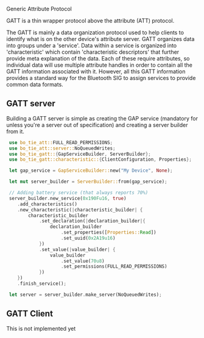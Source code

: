 Generic Attribute Protocol

GATT is a thin wrapper protocol above the attribute (ATT) protocol.

The GATT is mainly a data organization protocol used to help clients to identify what is on
the other device's attribute server. GATT organizes data into groups under a 'service'. Data
within a service is organized into 'characteristic' which contain 'characteristic descriptors'
that further provide meta explanation of the data. Each of these require attributes, so
individual data will use multiple attribute handles in order to contain all the GATT information
associated with it. However, all this GATT information provides a standard way for the
Bluetooth SIG to assign services to provide common data formats.

## GATT server
Building a GATT server is simple as creating the GAP service (mandatory for unless you're a 
server out of specification) and creating a server builder from it.

```rust
 use bo_tie_att::FULL_READ_PERMISSIONS;
 use bo_tie_att::server::NoQueuedWrites;
 use bo_tie_gatt::{GapServiceBuilder, ServerBuilder};
 use bo_tie_gatt::characteristic::{ClientConfiguration, Properties};

 let gap_service = GapServiceBuilder::new("My Device", None);

 let mut server_builder = ServerBuilder::from(gap_service);

 // Adding battery service (that always reports 70%)
 server_builder.new_service(0x190Fu16, true)
    .add_characteristics()
    .new_characteristic(|characteristic_builder| {
        characteristic_builder
            .set_declaration(|declaration_builder|{
                declaration_builder
                    .set_properties([Properties::Read])
                    .set_uuid(0x2A19u16)
            })
            .set_value(|value_builder| {
                value_builder
                    .set_value(70u8)
                    .set_permissions(FULL_READ_PERMISSIONS)
            })
    })
    .finish_service();

 let server = server_builder.make_server(NoQueuedWrites);
```

## GATT Client
This is not implemented yet